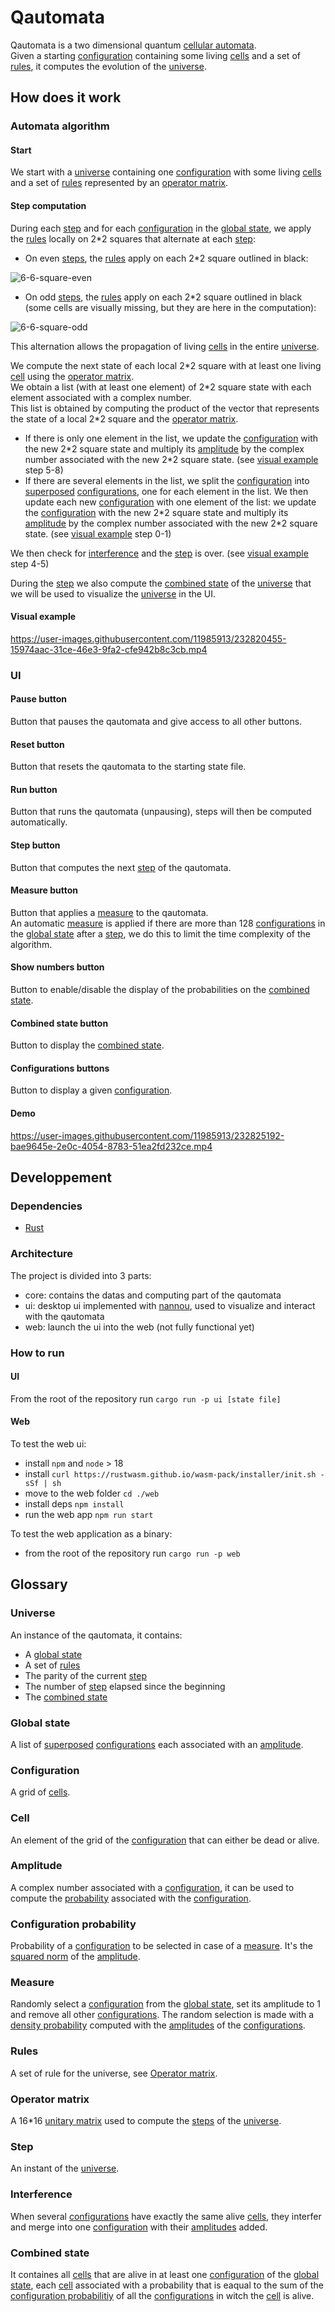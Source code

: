 # Qautomata
Qautomata is a two dimensional quantum [cellular automata](https://en.wikipedia.org/wiki/Cellular_automaton).  
Given a starting [configuration](#configuration) containing some living [cells](#cell) and a set of [rules](#rules), it computes the evolution of the [universe](#universe).

## How does it work

### Automata algorithm

#### Start
We start with a [universe](#universe) containing one [configuration](#configuration) with some living [cells](#cell) and a set of [rules](#rules) represented by an [operator matrix](#operator-matrix).

#### Step computation
During each [step](#step) and for each [configuration](#configuration) in the [global state](#global-state), we apply the [rules](#rules) locally on 2\*2 squares that alternate at each [step](#step):  
- On even [steps](#step), the [rules](#rules) apply on each 2\*2 square outlined in black:

![6-6-square-even](https://user-images.githubusercontent.com/11985913/232360559-3c87237f-855a-4c30-b6da-a0201eb273a2.png)

- On odd [steps](#step), the [rules](#rules) apply on each 2\*2 square outlined in black (some cells are visually missing, but they are here in the computation):

![6-6-square-odd](https://user-images.githubusercontent.com/11985913/232360353-cb827f1c-4d44-4276-81c5-b4e3baee3549.png)

This alternation allows the propagation of living [cells](#cell) in the entire [universe](#universe).

We compute the next state of each local 2\*2 square with at least one living [cell](#cell) using the [operator matrix](#operator-matrix).  
We obtain a list (with at least one element) of 2\*2 square state with each element associated with a complex number.  
This list is obtained by computing the product of the vector that represents the state of a local 2\*2 square and the [operator matrix](#operator-matrix).  
- If there is only one element in the list, we update the [configuration](#configuration) with the new 2\*2 square state and multiply its [amplitude](#amplitude) by the complex number associated with the new 2\*2 square state. (see [visual example](#visual-example) step 5-8)
- If there are several elements in the list, we split the [configuration](#configuration) into [superposed](https://en.wikipedia.org/wiki/Quantum_superposition) [configurations](#configuration), one for each element in the list. We then update each new [configuration](#configuration) with one element of the list: we update the [configuration](#configuration) with the new 2\*2 square state and multiply its [amplitude](#amplitude) by the complex number associated with the new 2\*2 square state. (see [visual example](#visual-example) step 0-1)

We then check for [interference](#interference) and the [step](#step) is over. (see [visual example](#visual-example) step 4-5)

During the [step](#step) we also compute the [combined state](#combined-state) of the [universe](#universe) that we will be used to visualize the [universe](#universe) in the UI.

#### Visual example
https://user-images.githubusercontent.com/11985913/232820455-15974aac-31ce-46e3-9fa2-cfe942b8c3cb.mp4

### UI

#### Pause button
Button that pauses the qautomata and give access to all other buttons.

#### Reset button
Button that resets the qautomata to the starting state file.

#### Run button
Button that runs the qautomata (unpausing), steps will then be computed automatically.

#### Step button
Button that computes the next [step](#step) of the qautomata.

#### Measure button
Button that applies a [measure](#measure) to the qautomata.  
An automatic [measure](#measure) is applied if there are more than 128 [configurations](#configuration) in the [global state](#global-state) after a [step](#step), we do this to limit the time complexity of the algorithm.

#### Show numbers button
Button to enable/disable the display of the probabilities on the [combined state](#combined-state).

#### Combined state button
Button to display the [combined state](#combined-state).

#### Configurations buttons
Button to display a given [configuration](#configuration).

#### Demo
https://user-images.githubusercontent.com/11985913/232825192-bae9645e-2e0c-4054-8783-51ea2fd232ce.mp4

## Developpement

### Dependencies
- [Rust](https://www.rust-lang.org/tools/install)

### Architecture
The project is divided into 3 parts:
- core: contains the datas and computing part of the qautomata
- ui: desktop ui implemented with [nannou](https://nannou.cc/), used to visualize and interact with the qautomata
- web: launch the ui into the web (not fully functional yet)

### How to run

#### UI
From the root of the repository run `cargo run -p ui [state file]`

#### Web
To test the web ui:
- install `npm` and `node` > 18
- install `curl https://rustwasm.github.io/wasm-pack/installer/init.sh -sSf | sh`
- move to the web folder `cd ./web`
- install deps `npm install`
- run the web app `npm run start`

To test the web application as a binary:
- from the root of the repository run `cargo run -p web`

## Glossary

### Universe
An instance of the qautomata, it contains:
- A [global state](#global-state)
- A set of [rules](#rules)
- The parity of the current [step](#step)
- The number of [step](#step) elapsed since the beginning
- The [combined state](#combined-state)

### Global state
A list of [superposed](https://en.wikipedia.org/wiki/Quantum_superposition) [configurations](#configuration) each associated with an [amplitude](#amplitude).

### Configuration
A grid of [cells](#cell).

### Cell
An element of the grid of the [configuration](#configuration) that can either be dead or alive.

### Amplitude
A complex number associated with a [configuration](#configuration), it can be used to compute the [probability](#configuration-probability) associated with the [configuration](#configuration).

### Configuration probability
Probability of a [configuration](#configuration) to be selected in case of a [measure](#measure). It's the [squared norm](https://en.wikipedia.org/wiki/Norm_(mathematics)) of the [amplitude](#amplitude).

### Measure
Randomly select a [configuration](#configuration) from the [global state](#global-state), set its amplitude to 1 and remove all other [configurations](#configuration). The random selection is made with a [density probability](#configuration-probability) computed with the [amplitudes](#amplitude) of the [configurations](#configuration).

### Rules
A set of rule for the universe, see [Operator matrix](#operator-matrix).

### Operator matrix
A 16\*16 [unitary matrix](https://en.wikipedia.org/wiki/Unitary_matrix) used to compute the [steps](#step) of the [universe](#universe).   

### Step
An instant of the [universe](#universe).

### Interference
When several [configurations](#configuration) have exactly the same alive [cells](#cell), they interfer and merge into one [configuration](#configuration) with their [amplitudes](#amplitude) added.

### Combined state
It containes all [cells](#cell) that are alive in at least one [configuration](#configuration) of the [global state](#global-state), each [cell](#cell) associated with a probability that is eaqual to the sum of the [configuration probabilitiy](#configuration-probability) of all the [configurations](#configuration) in witch the [cell](#cell) is alive.
